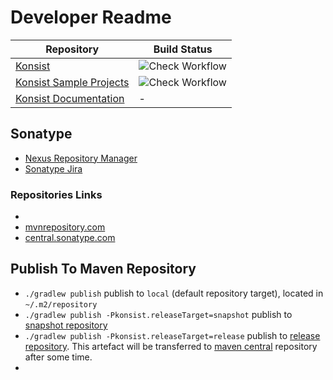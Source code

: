 # Developer Readme

| Repository                                                                        | Build Status                                                                                                    |
|-----------------------------------------------------------------------------------|-----------------------------------------------------------------------------------------------------------------|
| [Konsist](https://github.com/LemonAppDev/konsist)                                 | ![Check Workflow](https://github.com/LemonAppDev/konsist/actions/workflows/check.yml/badge.svg)                 |
| [Konsist Sample Projects](https://github.com/LemonAppDev/konsist-sample-projects) | ![Check Workflow](https://github.com/LemonAppDev/konsist-sample-projects/actions/workflows/check.yml/badge.svg) |
| [Konsist Documentation](https://github.com/LemonAppDev/konsist-documentation)     | -                                                                                                               |

## Sonatype

- [Nexus Repository Manager](https://s01.oss.sonatype.org/#nexus-search;quick~konsist)
- [Sonatype Jira](https://issues.sonatype.org/secure/Dashboard.jspa)

### Repositories Links
- 
- [mvnrepository.com](https://mvnrepository.com/artifact/com.lemonappdev/konsist/)
- [central.sonatype.com](https://central.sonatype.com/artifact/com.lemonappdev/konsist/)

## Publish To Maven Repository

- `./gradlew publish` publish to `local` (default repository target), located in `~/.m2/repository` 
- `./gradlew publish -Pkonsist.releaseTarget=snapshot` publish to
[snapshot repository](https://s01.oss.sonatype.org/content/repositories/snapshots/com/lemonappdev/konsist/)
- `./gradlew publish -Pkonsist.releaseTarget=release` publish to
[release repository](https://s01.oss.sonatype.org/content/repositories/releases/com/lemonappdev/konsist/). This 
artefact will be transferred to [maven central](https://central.sonatype.com/artifact/com.lemonappdev/konsist) 
repository after some time.
- 
